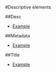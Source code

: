 #Descriptive elements

##Desc
 - [Example](desc.html)

##Metadata
 - [Example](metadata.html)

##Title
 - [Example](title.html)